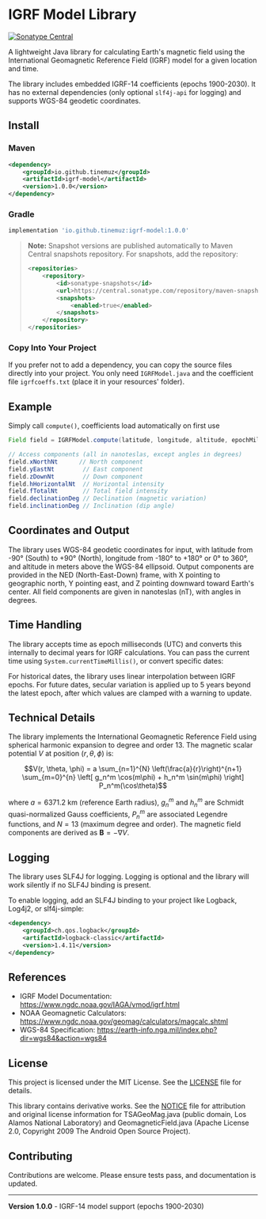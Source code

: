 # IGRF Model Library

[![Sonatype Central](https://maven-badges.sml.io/sonatype-central/io.github.tinemuz/igrf-model/badge.png?style=flat)](https://search.maven.org/artifact/io.github.tinemuz/igrf-model)

A lightweight Java library for calculating Earth's magnetic field using the International Geomagnetic Reference Field (IGRF) model for a given location and time.

The library includes embedded IGRF-14 coefficients (epochs 1900-2030). It has no external dependencies (only optional `slf4j-api` for logging) and supports WGS-84 geodetic coordinates.

## Install

### Maven
```xml
<dependency>
    <groupId>io.github.tinemuz</groupId>
    <artifactId>igrf-model</artifactId>
    <version>1.0.0</version>
</dependency>
```

### Gradle
```gradle
implementation 'io.github.tinemuz:igrf-model:1.0.0'
```

> **Note:** Snapshot versions are published automatically to Maven Central snapshots repository. For snapshots, add the repository:
> ```xml
> <repositories>
>     <repository>
>         <id>sonatype-snapshots</id>
>         <url>https://central.sonatype.com/repository/maven-snapshots/</url>
>         <snapshots>
>             <enabled>true</enabled>
>         </snapshots>
>     </repository>
> </repositories>
> ```

### Copy Into Your Project

If you prefer not to add a dependency, you can copy the source files directly into your project. You only need `IGRFModel.java` and the coefficient file `igrfcoeffs.txt` (place it in your resources' folder).

## Example
Simply call `compute()`, coefficients load automatically on first use
```java
Field field = IGRFModel.compute(latitude, longitude, altitude, epochMillis);

// Access components (all in nanoteslas, except angles in degrees)
field.xNorthNt      // North component
field.yEastNt        // East component  
field.zDownNt        // Down component
field.hHorizontalNt  // Horizontal intensity
field.fTotalNt       // Total field intensity
field.declinationDeg // Declination (magnetic variation)
field.inclinationDeg // Inclination (dip angle)
```

## Coordinates and Output

The library uses WGS-84 geodetic coordinates for input, with latitude from -90° (South) to +90° (North), longitude from -180° to +180° or 0° to 360°, and altitude in meters above the WGS-84 ellipsoid. Output components are provided in the NED (North-East-Down) frame, with X pointing to geographic north, Y pointing east, and Z pointing downward toward Earth's center. All field components are given in nanoteslas (nT), with angles in degrees.

## Time Handling

The library accepts time as epoch milliseconds (UTC) and converts this internally to decimal years for IGRF calculations. You can pass the current time using `System.currentTimeMillis()`, or convert specific dates:

For historical dates, the library uses linear interpolation between IGRF epochs. For future dates, secular variation is applied up to 5 years beyond the latest epoch, after which values are clamped with a warning to update.

## Technical Details

The library implements the International Geomagnetic Reference Field using spherical harmonic expansion to degree and order 13. The magnetic scalar potential $V$ at position $(r, \theta, \phi)$ is:

$$V(r, \theta, \phi) = a \sum_{n=1}^{N} \left(\frac{a}{r}\right)^{n+1} \sum_{m=0}^{n} \left[ g_n^m \cos(m\phi) + h_n^m \sin(m\phi) \right] P_n^m(\cos\theta)$$

where $a = 6371.2$ km (reference Earth radius), $g_n^m$ and $h_n^m$ are Schmidt quasi-normalized Gauss coefficients, $P_n^m$ are associated Legendre functions, and $N = 13$ (maximum degree and order). The magnetic field components are derived as $\mathbf{B} = -\nabla V$.

## Logging

The library uses SLF4J for logging. Logging is optional and the library will work silently if no SLF4J binding is present.

To enable logging, add an SLF4J binding to your project like Logback, Log4j2, or slf4j-simple:

```xml
<dependency>
    <groupId>ch.qos.logback</groupId>
    <artifactId>logback-classic</artifactId>
    <version>1.4.11</version>
</dependency>
```

## References

- IGRF Model Documentation: https://www.ngdc.noaa.gov/IAGA/vmod/igrf.html
- NOAA Geomagnetic Calculators: https://www.ngdc.noaa.gov/geomag/calculators/magcalc.shtml
- WGS-84 Specification: https://earth-info.nga.mil/index.php?dir=wgs84&action=wgs84

## License

This project is licensed under the MIT License. See the [LICENSE](LICENSE) file for details.

This library contains derivative works. See the [NOTICE](NOTICE) file for attribution and original license information for TSAGeoMag.java (public domain, Los Alamos National Laboratory) and GeomagneticField.java (Apache License 2.0, Copyright 2009 The Android Open Source Project).

## Contributing

Contributions are welcome. Please ensure tests pass, and documentation is updated.

---

**Version 1.0.0** - IGRF-14 model support (epochs 1900-2030)
